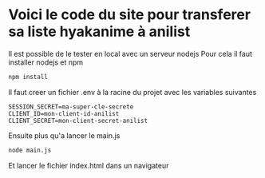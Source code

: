 # Voici le code du site pour transferer sa liste hyakanime à anilist
Il est possible de le tester en local avec un serveur nodejs 
Pour cela il faut installer nodejs et npm
```bash
npm install
```
Il faut creer un fichier .env à la racine du projet avec les variables suivantes
```
SESSION_SECRET=ma-super-cle-secrete
CLIENT_ID=mon-client-id-anilist
CLIENT_SECRET=mon-client-secret-anilist
```
Ensuite plus qu'a lancer le main.js
```bash
node main.js
```
Et lancer le fichier index.html dans un navigateur

